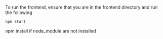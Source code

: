 To run the frontend, ensure that you are in the frontend directory and run the following

 ```
 npm start
 ```

 npm install if node_module are not installed
